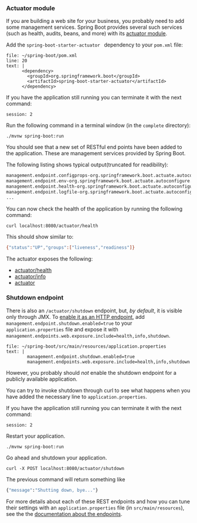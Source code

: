 
### Actuator module
If you are building a web site for your business, you probably need to add some management services. Spring Boot provides several such services (such as health, audits, beans, and more) with its [actuator module](https://docs.spring.io/spring-boot/docs/2.5.0/reference/htmlsingle/#production-ready).

Add the `spring-boot-starter-actuator ` dependency to your `pom.xml` file:
```editor:insert-lines-before-line
file: ~/spring-boot/pom.xml
line: 20
text: |
      <dependency>
        <groupId>org.springframework.boot</groupId>
        <artifactId>spring-boot-starter-actuator</artifactId>
      </dependency>
```

If you have the application still running you can terminate it with the next command:
```terminal:interrupt
session: 2
```
Run the following command in a terminal window (in the `complete` directory):

```execute-2
./mvnw spring-boot:run
```

You should see that a new set of RESTful end points have been added to the application. These are management services provided by Spring Boot. 

The following listing shows typical output(truncated for readibility):
```bash
management.endpoint.configprops-org.springframework.boot.actuate.autoconfigure.context.properties.ConfigurationPropertiesReportEndpointProperties
management.endpoint.env-org.springframework.boot.actuate.autoconfigure.env.EnvironmentEndpointProperties
management.endpoint.health-org.springframework.boot.actuate.autoconfigure.health.HealthEndpointProperties
management.endpoint.logfile-org.springframework.boot.actuate.autoconfigure.logging.LogFileWebEndpointProperties
...
```
You can now check the health of the application by running the following command:
```execute-1
curl localhost:8080/actuator/health
```
This should show similar to:
```bash
{"status":"UP","groups":["liveness","readiness"]}
```

The actuator exposes the following:
*   [actuator/health](http://localhost:8080/actuator/health)
*   [actuator/info](http://localhost:8080/actuator/info)
*   [actuator](http://localhost:8080/actuator)

### Shutdown endpoint

There is also an `/actuator/shutdown` endpoint, but, *by default*, it is visible only through JMX. To [enable it as an HTTP endpoint](https://docs.spring.io/spring-boot/docs/2.5.0/reference/htmlsingle/#production-ready-endpoints-enabling-endpoints), add `management.endpoint.shutdown.enabled=true` to your `application.properties` file and expose it with `management.endpoints.web.exposure.include=health,info,shutdown`. 
```editor:append-lines-to-file
file: ~/spring-boot/src/main/resources/application.properties
text: |
        management.endpoint.shutdown.enabled=true
        management.endpoints.web.exposure.include=health,info,shutdown
```
However, you probably should *not* enable the shutdown endpoint for a publicly available application.

You can try to invoke shutdown through curl to see what happens when you have added the necessary line to `application.properties`.

If you have the application still running you can terminate it with the next command:
```terminal:interrupt
session: 2
```
Restart your application.
```execute-2
./mvnw spring-boot:run
```
Go ahead and shutdown your application.
```execute-1
curl -X POST localhost:8080/actuator/shutdown
```
The previous command will return something like
```bash
{"message":"Shutting down, bye..."}
```

For more details about each of these REST endpoints and how you can tune their settings with an `application.properties` file (in `src/main/resources`), see the the [documentation about the endpoints](https://docs.spring.io/spring-boot/docs/2.5.0/reference/htmlsingle/#production-ready-endpoints).

